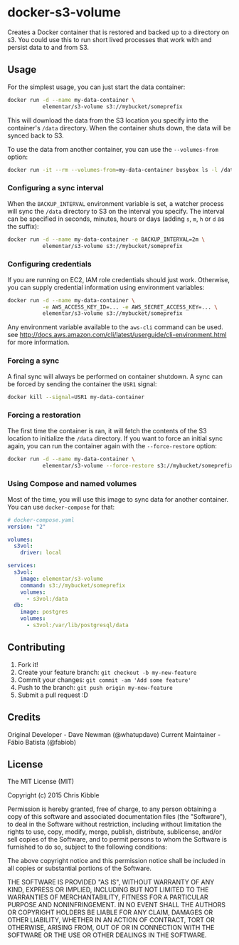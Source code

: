# docker-s3-volume

Creates a Docker container that is restored and backed up to a directory on s3.
You could use this to run short lived processes that work with and persist data to and from S3.

## Usage

For the simplest usage, you can just start the data container:

```bash
docker run -d --name my-data-container \
           elementar/s3-volume s3://mybucket/someprefix
```

This will download the data from the S3 location you specify into the
container's `/data` directory. When the container shuts down, the data will be
synced back to S3.

To use the data from another container, you can use the `--volumes-from` option:

```bash
docker run -it --rm --volumes-from=my-data-container busybox ls -l /data
```

### Configuring a sync interval

When the `BACKUP_INTERVAL` environment variable is set, a watcher process will
sync the `/data` directory to S3 on the interval you specify. The interval can
be specified in seconds, minutes, hours or days (adding `s`, `m`, `h` or `d` as
the suffix):

```bash
docker run -d --name my-data-container -e BACKUP_INTERVAL=2m \
           elementar/s3-volume s3://mybucket/someprefix
```

### Configuring credentials

If you are running on EC2, IAM role credentials should just work. Otherwise,
you can supply credential information using environment variables:

```bash
docker run -d --name my-data-container \
           -e AWS_ACCESS_KEY_ID=... -e AWS_SECRET_ACCESS_KEY=... \
           elementar/s3-volume s3://mybucket/someprefix
```

Any environment variable available to the `aws-cli` command can be used. see
http://docs.aws.amazon.com/cli/latest/userguide/cli-environment.html for more
information.

### Forcing a sync

A final sync will always be performed on container shutdown. A sync can be
forced by sending the container the `USR1` signal:

```bash
docker kill --signal=USR1 my-data-container
```

### Forcing a restoration

The first time the container is ran, it will fetch the contents of the S3
location to initialize the `/data` directory. If you want to force an initial
sync again, you can run the container again with the `--force-restore` option:

```bash
docker run -d --name my-data-container \
           elementar/s3-volume --force-restore s3://mybucket/someprefix
```

### Using Compose and named volumes

Most of the time, you will use this image to sync data for another container.
You can use `docker-compose` for that:

```yaml
# docker-compose.yaml
version: "2"

volumes:
  s3vol:
    driver: local

services:
  s3vol:
    image: elementar/s3-volume
    command: s3://mybucket/someprefix
    volumes:
      - s3vol:/data
  db:
    image: postgres
    volumes:
      - s3vol:/var/lib/postgresql/data
```

## Contributing

1. Fork it!
2. Create your feature branch: `git checkout -b my-new-feature`
3. Commit your changes: `git commit -am 'Add some feature'`
4. Push to the branch: `git push origin my-new-feature`
5. Submit a pull request :D

## Credits

Original Developer - Dave Newman (@whatupdave)
Current Maintainer - Fábio Batista (@fabiob)

## License

The MIT License (MIT)

Copyright (c) 2015 Chris Kibble

Permission is hereby granted, free of charge, to any person obtaining a copy of this software and associated documentation files (the "Software"), to deal in the Software without restriction, including without limitation the rights to use, copy, modify, merge, publish, distribute, sublicense, and/or sell copies of the Software, and to permit persons to whom the Software is furnished to do so, subject to the following conditions:

The above copyright notice and this permission notice shall be included in all copies or substantial portions of the Software.

THE SOFTWARE IS PROVIDED "AS IS", WITHOUT WARRANTY OF ANY KIND, EXPRESS OR IMPLIED, INCLUDING BUT NOT LIMITED TO THE WARRANTIES OF MERCHANTABILITY, FITNESS FOR A PARTICULAR PURPOSE AND NONINFRINGEMENT. IN NO EVENT SHALL THE AUTHORS OR COPYRIGHT HOLDERS BE LIABLE FOR ANY CLAIM, DAMAGES OR OTHER LIABILITY, WHETHER IN AN ACTION OF CONTRACT, TORT OR OTHERWISE, ARISING FROM, OUT OF OR IN CONNECTION WITH THE SOFTWARE OR THE USE OR OTHER DEALINGS IN THE SOFTWARE.
